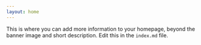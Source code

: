 ```yaml
---
layout: home
---
```


This is where you can add more information to your homepage, beyond the
banner image and short description. Edit this in the `index.md` file.
